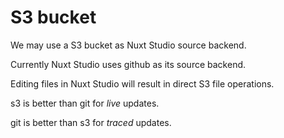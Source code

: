 # S3 bucket

We may use a S3 bucket as Nuxt Studio source backend.

Currently Nuxt Studio uses github as its source backend.

Editing files in Nuxt Studio will result in direct S3 file operations.

s3 is better than git for *live*  updates.

git is better than s3 for *traced*  updates.

